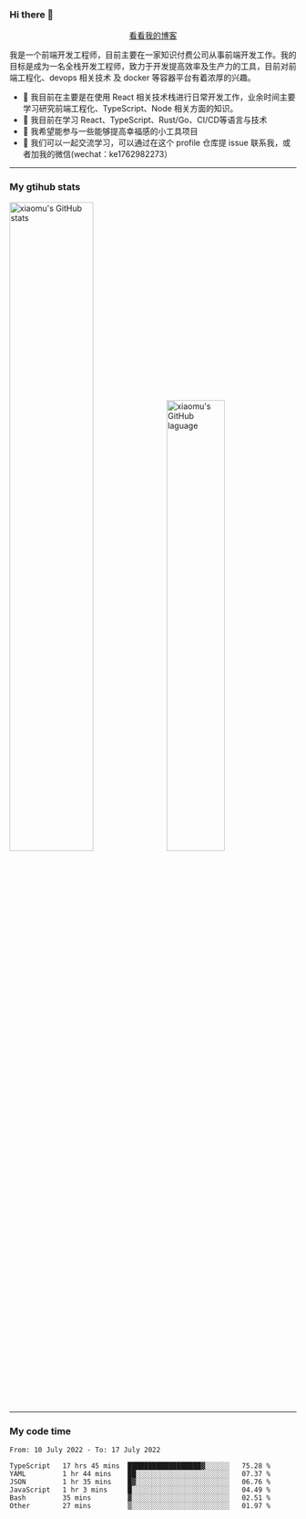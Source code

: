 ### Hi there 👋

<p align="center">
  <a href="https://real-jacket.github.io/">看看我的博客</a>
</p>

我是一个前端开发工程师，目前主要在一家知识付费公司从事前端开发工作。我的目标是成为一名全栈开发工程师，致力于开发提高效率及生产力的工具，目前对前端工程化、devops 相关技术 及 docker 等容器平台有着浓厚的兴趣。

- 🔭 我目前在主要是在使用 React 相关技术栈进行日常开发工作，业余时间主要学习研究前端工程化、TypeScript、Node 相关方面的知识。
- 🌱 我目前在学习 React、TypeScript、Rust/Go、CI/CD等语言与技术
- 👯 我希望能参与一些能够提高幸福感的小工具项目
- 💬 我们可以一起交流学习，可以通过在这个 profile 仓库提 issue 联系我，或者加我的微信(wechat：ke1762982273）

***

### My gtihub stats

<a><img src="https://github-readme-stats.vercel.app/api?username=real-jacket" title="xiaomu's GitHub stats" alt="xiaomu's GitHub stats" style="width:54%;"/></a>
<a><img src="https://github-readme-stats.vercel.app/api/top-langs/?username=real-jacket&layout=compact" title="xiaomu's GitHub laguage" alt="xiaomu's GitHub laguage" style="width:45%;"/><a/>

***

### My code time

<!--START_SECTION:waka-->

```text
From: 10 July 2022 - To: 17 July 2022

TypeScript   17 hrs 45 mins  ██████████████████▓░░░░░░   75.28 %
YAML         1 hr 44 mins    ██░░░░░░░░░░░░░░░░░░░░░░░   07.37 %
JSON         1 hr 35 mins    █▓░░░░░░░░░░░░░░░░░░░░░░░   06.76 %
JavaScript   1 hr 3 mins     █░░░░░░░░░░░░░░░░░░░░░░░░   04.49 %
Bash         35 mins         ▓░░░░░░░░░░░░░░░░░░░░░░░░   02.51 %
Other        27 mins         ▒░░░░░░░░░░░░░░░░░░░░░░░░   01.97 %
```

<!--END_SECTION:waka-->
